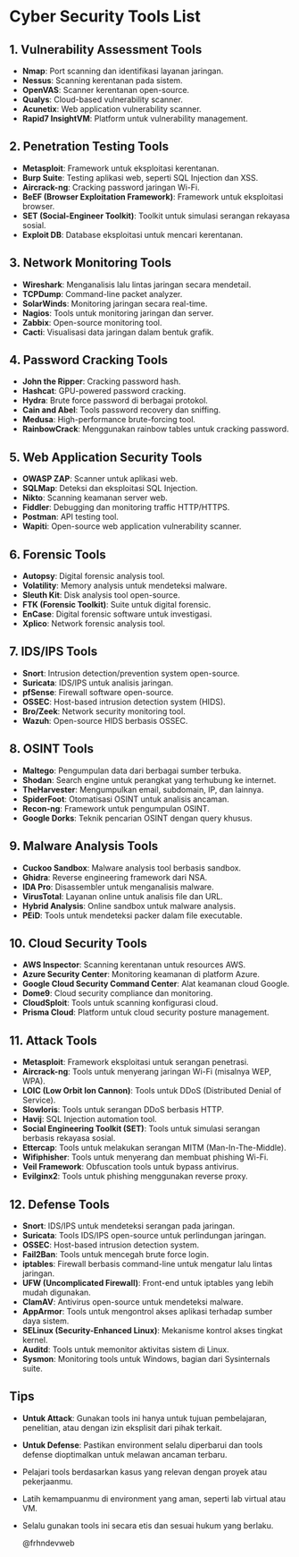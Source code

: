 # Cyber Security Tools List

## 1. Vulnerability Assessment Tools
- **Nmap**: Port scanning dan identifikasi layanan jaringan.
- **Nessus**: Scanning kerentanan pada sistem.
- **OpenVAS**: Scanner kerentanan open-source.
- **Qualys**: Cloud-based vulnerability scanner.
- **Acunetix**: Web application vulnerability scanner.
- **Rapid7 InsightVM**: Platform untuk vulnerability management.

## 2. Penetration Testing Tools
- **Metasploit**: Framework untuk eksploitasi kerentanan.
- **Burp Suite**: Testing aplikasi web, seperti SQL Injection dan XSS.
- **Aircrack-ng**: Cracking password jaringan Wi-Fi.
- **BeEF (Browser Exploitation Framework)**: Framework untuk eksploitasi browser.
- **SET (Social-Engineer Toolkit)**: Toolkit untuk simulasi serangan rekayasa sosial.
- **Exploit DB**: Database eksploitasi untuk mencari kerentanan.

## 3. Network Monitoring Tools
- **Wireshark**: Menganalisis lalu lintas jaringan secara mendetail.
- **TCPDump**: Command-line packet analyzer.
- **SolarWinds**: Monitoring jaringan secara real-time.
- **Nagios**: Tools untuk monitoring jaringan dan server.
- **Zabbix**: Open-source monitoring tool.
- **Cacti**: Visualisasi data jaringan dalam bentuk grafik.

## 4. Password Cracking Tools
- **John the Ripper**: Cracking password hash.
- **Hashcat**: GPU-powered password cracking.
- **Hydra**: Brute force password di berbagai protokol.
- **Cain and Abel**: Tools password recovery dan sniffing.
- **Medusa**: High-performance brute-forcing tool.
- **RainbowCrack**: Menggunakan rainbow tables untuk cracking password.

## 5. Web Application Security Tools
- **OWASP ZAP**: Scanner untuk aplikasi web.
- **SQLMap**: Deteksi dan eksploitasi SQL Injection.
- **Nikto**: Scanning keamanan server web.
- **Fiddler**: Debugging dan monitoring traffic HTTP/HTTPS.
- **Postman**: API testing tool.
- **Wapiti**: Open-source web application vulnerability scanner.

## 6. Forensic Tools
- **Autopsy**: Digital forensic analysis tool.
- **Volatility**: Memory analysis untuk mendeteksi malware.
- **Sleuth Kit**: Disk analysis tool open-source.
- **FTK (Forensic Toolkit)**: Suite untuk digital forensic.
- **EnCase**: Digital forensic software untuk investigasi.
- **Xplico**: Network forensic analysis tool.

## 7. IDS/IPS Tools
- **Snort**: Intrusion detection/prevention system open-source.
- **Suricata**: IDS/IPS untuk analisis jaringan.
- **pfSense**: Firewall software open-source.
- **OSSEC**: Host-based intrusion detection system (HIDS).
- **Bro/Zeek**: Network security monitoring tool.
- **Wazuh**: Open-source HIDS berbasis OSSEC.

## 8. OSINT Tools
- **Maltego**: Pengumpulan data dari berbagai sumber terbuka.
- **Shodan**: Search engine untuk perangkat yang terhubung ke internet.
- **TheHarvester**: Mengumpulkan email, subdomain, IP, dan lainnya.
- **SpiderFoot**: Otomatisasi OSINT untuk analisis ancaman.
- **Recon-ng**: Framework untuk pengumpulan OSINT.
- **Google Dorks**: Teknik pencarian OSINT dengan query khusus.

## 9. Malware Analysis Tools
- **Cuckoo Sandbox**: Malware analysis tool berbasis sandbox.
- **Ghidra**: Reverse engineering framework dari NSA.
- **IDA Pro**: Disassembler untuk menganalisis malware.
- **VirusTotal**: Layanan online untuk analisis file dan URL.
- **Hybrid Analysis**: Online sandbox untuk malware analysis.
- **PEiD**: Tools untuk mendeteksi packer dalam file executable.

## 10. Cloud Security Tools
- **AWS Inspector**: Scanning kerentanan untuk resources AWS.
- **Azure Security Center**: Monitoring keamanan di platform Azure.
- **Google Cloud Security Command Center**: Alat keamanan cloud Google.
- **Dome9**: Cloud security compliance dan monitoring.
- **CloudSploit**: Tools untuk scanning konfigurasi cloud.
- **Prisma Cloud**: Platform untuk cloud security posture management.

## 11. Attack Tools
- **Metasploit**: Framework eksploitasi untuk serangan penetrasi.
- **Aircrack-ng**: Tools untuk menyerang jaringan Wi-Fi (misalnya WEP, WPA).
- **LOIC (Low Orbit Ion Cannon)**: Tools untuk DDoS (Distributed Denial of Service).
- **Slowloris**: Tools untuk serangan DDoS berbasis HTTP.
- **Havij**: SQL Injection automation tool.
- **Social Engineering Toolkit (SET)**: Tools untuk simulasi serangan berbasis rekayasa sosial.
- **Ettercap**: Tools untuk melakukan serangan MITM (Man-In-The-Middle).
- **Wifiphisher**: Tools untuk menyerang dan membuat phishing Wi-Fi.
- **Veil Framework**: Obfuscation tools untuk bypass antivirus.
- **Evilginx2**: Tools untuk phishing menggunakan reverse proxy.

## 12. Defense Tools
- **Snort**: IDS/IPS untuk mendeteksi serangan pada jaringan.
- **Suricata**: Tools IDS/IPS open-source untuk perlindungan jaringan.
- **OSSEC**: Host-based intrusion detection system.
- **Fail2Ban**: Tools untuk mencegah brute force login.
- **iptables**: Firewall berbasis command-line untuk mengatur lalu lintas jaringan.
- **UFW (Uncomplicated Firewall)**: Front-end untuk iptables yang lebih mudah digunakan.
- **ClamAV**: Antivirus open-source untuk mendeteksi malware.
- **AppArmor**: Tools untuk mengontrol akses aplikasi terhadap sumber daya sistem.
- **SELinux (Security-Enhanced Linux)**: Mekanisme kontrol akses tingkat kernel.
- **Auditd**: Tools untuk memonitor aktivitas sistem di Linux.
- **Sysmon**: Monitoring tools untuk Windows, bagian dari Sysinternals suite.

## Tips
- **Untuk Attack**: Gunakan tools ini hanya untuk tujuan pembelajaran, penelitian, atau dengan izin eksplisit dari pihak terkait.
- **Untuk Defense**: Pastikan environment selalu diperbarui dan tools defense dioptimalkan untuk melawan ancaman terbaru.
- Pelajari tools berdasarkan kasus yang relevan dengan proyek atau pekerjaanmu.
- Latih kemampuanmu di environment yang aman, seperti lab virtual atau VM.
- Selalu gunakan tools ini secara etis dan sesuai hukum yang berlaku.

  @frhndevweb
